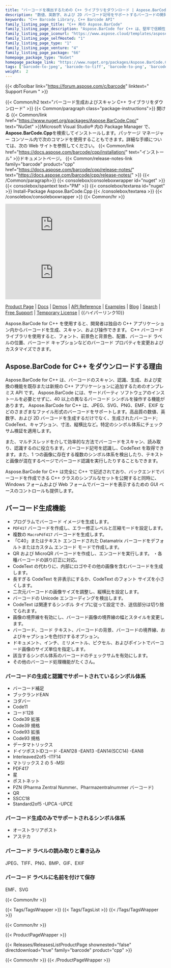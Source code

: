 ```yaml
---
title: "バーコードを検出するための C++ ライブラリをダウンロード | Aspose.BarCode API"
description: "数値、英数字、および 2D バーコード記号をサポートするバーコードの開発およびカスタマイズを可能にする Barcode Recognition & Customization C++ DLL をダウンロードします。"
keywords: "C++ Barcode Library, C++ Barcode API"
family_listing_page_title: "C++ 用の Aspose.BarCode"
family_listing_page_description: "Aspose.BarCode for C++ は、堅牢で信頼性の高いバーコード生成および認識ライブラリであり、C++14 で記述されており、開発者はバーコード生成および認識機能をアプリケーションにすばやく簡単に追加できます。Aspose.BarCode for C++ は、確立されたほとんどのバーコード規格をサポートしています。そしてバーコード仕様。 BMP、GIF、JPEG、PNG、TIFF、SVG などの複数の画像形式にエクスポートできます。"
family_listing_page_iconurl: "https://www.aspose.cloud/templates/aspose/App_Themes/V3/images/barcode/272x272/aspose_barcode-for-cpp-min.png"
family_listing_page_selfHosted: "1"
family_listing_page_type: "1"
family_listing_page_venture: "4"
family_listing_page_package: "66"
homepage_package_type: "NuGet"
homepage_package_link: "https://www.nuget.org/packages/Aspose.BarCode.Cpp"
tags: ['barcode-to-jpeg', 'barcode-to-tiff', 'barcode-to-png', 'barcode-to-bmp', 'barcode-to-gif', 'barcode-to-exif', 'barcode-to-emf', 'barcode-to-svg']
weight:  2
---
```


{{< dbToolbar link="https://forum.aspose.com/c/barcode" linktext=" Support Forum " >}}

{{< Common/h2 text="バーコード生成およびスキャン C++ ライブラリをダウンロード"  >}}
{{< Common/paragraph class="package-instructions">}}
開ける
{{< Common/link href="https://www.nuget.org/packages/Aspose.BarCode.Cpp/" text="NuGet"  >}}Microsoft Visual Studio® 内の Package Manager で、 <b>Aspose.BarCode.Cpp</b>を検索してインストールします。パッケージ マネージャー コンソール内で次のコマンドを使用することもできます。詳細な手順については、次の Web サイトを参照してください。
{{< Common/link href="https://docs.aspose.com/barcode/cpp/installation/" text="インストール"  >}}ドキュメントページ。
{{< Common/release-notes-link family="barcode" product="cpp" href="https://docs.aspose.com/barcode/cpp/release-notes/" text="https://docs.aspose.com/barcode/cpp/release-notes/"  >}}
{{< /Common/paragraph>}}
{{< consolebox/consoleboxwrapper id="nuget" >}}
       {{< consolebox/spantext text="PM" >}}
       {{< consolebox/textarea id="nuget" >}} Install-Package Aspose.BarCode.Cpp {{< /consolebox/textarea >}}
{{< /consolebox/consoleboxwrapper >}}
{{< Common/hr >}}

![Nuget](https://img.shields.io/nuget/v/Aspose.BarCode.Cpp) ![Nuget](https://img.shields.io/nuget/dt/Aspose.BarCode.Cpp?label=nuget%20downloads)

[Product Page](https://products.aspose.com/barcode/cpp/) | [Docs](https://docs.aspose.com/barcode/cpp/) | [Demos](https://products.aspose.app/barcode/family) | [API Reference](https://reference.aspose.com/barcode/cpp) | [Examples](https://github.com/aspose-barcode/Aspose.Barcode-for-C) | [Blog](https://blog.aspose.com/category/barcode/) | [Search](https://search.aspose.com/) | [Free Support](https://forum.aspose.com/c/barcode) | [Temporary License](https://purchase.aspose.com/temporary-license) | {{ハイパーリンク10}}

Aspose.BarCode for C++ を使用すると、開発者は独自の C++ アプリケーション内からバーコードを生成、スキャン、および操作できます。 C++ バーコード ライブラリを使用すると、フォント、前景色と背景色、配置、バーコード ラベルの位置、バーコード キャプションなどのバーコード プロパティを変更およびカスタマイズできます。

## Aspose.BarCode for C++ をダウンロードする理由

Aspose.BarCode for C++ は、バーコードのスキャン、認識、生成、および変換の機能を既存または新規の C++ アプリケーションに追加するためのオンプレミス API です。 Aspose.BarCode には、サードパーティ ソフトウェアのインストールを必要とせずに、40 以上の異なるバーコード シンボルを操作する機能があります。 Aspose.BarCode for C++ は、JPEG、SVG、PNG、EMF、EXIF などのさまざまなファイル形式のバーコードをサポートします。高品質の数値、英数字、および 2D バーコードを生成するだけでなく、生成されたバーコード; CodeText、キャプション、寸法、縦横比など。特定のシンボル体系にチェックサム検証を適用します。

また、マルチスレッドを介して効率的な方法でバーコードをスキャン、読み取り、認識するのに役立ちます。バーコード記号を認識し、CodeText を取得できます。また、1 つの画像に存在する複数のシンボル体系を検出したり、テキストと画像が混在するページでバーコード認識を実行したりすることもできます。

Aspose.BarCode for C++ は完全に C++ で記述されており、バックエンドでバーコードを作成できる C++ クラスのシンプルなセットを公開すると同時に、Windows フォームおよび Web フォームでバーコードを表示するための GUI ベースのコントロールも提供します。

## バーコード生成機能

- プログラムでバーコード イメージを生成します。
- `PDF417` バーコードを作成し、エラー修正レベルと圧縮モードを設定します。
- 複数の `MacroPdf417` バーコードを生成します。
- 「C40」またはテキスト エンコードされた Datamatrix バーコードをデフォルトまたはカスタム エンコード モードで作成します。
- QR および MicroQR バーコードを作成し、エンコードを実行します。
・各種バーコードの誤り訂正に対応。
- CodeText の代わりに、内部にロゴやその他の画像を含むバーコードを生成します。
- 長すぎる CodeText を非表示にするか、CodeText のフォント サイズを小さくします。
- 二次元バーコードの画像サイズを調整し、縦横比を設定します。
- バーコードの Unicode エンコーディングを検出します。
- CodeText は関連するシンボル タイプに従って設定でき、送信部分は切り捨てられます。
- 画像の境界線を有効にし、バーコード画像の境界線の幅とスタイルを変更します。
- バーコード、コード テキスト、バーコードの背景、バーコードの境界線、およびキャプションを色付けするオプション。
- ドキュメント、インチ、ミリメートル、ピクセル、およびポイントでバーコード画像のサイズ単位を指定します。
- 該当するシンボル体系のバーコードのチェックサムを有効にします。
- その他のバーコード処理機能がたくさん。

### バーコードの生成と認識でサポートされているシンボル体系

- バーコード補足
- ブックランドEAN
- コダバー
- Code11
- コード128
- Code39 拡張
- Code39 規格
- Code93 拡張
- Code93 規格
- データマトリックス
- ドイツポストIDコード
-EAN128
-EAN13
-EAN14(SCC14)
-EAN8
- Interleaved2of5
-ITF14
- マトリックス 2 の 5
-MSI
- PDF417
- 星
- ポストネット
- PZN (Pharma Zentral Nummer、Pharmazentralnummer バーコード)
- QR
- SSCC18
- Standard2of5
-UPCA
-UPCE

### バーコード生成のみでサポートされるシンボル体系

- オーストラリアポスト
- アステカ

### バーコード ラベルの読み取りと書き込み

JPEG、TIFF、PNG、BMP、GIF、EXIF

### バーコード ラベルに名前を付けて保存

EMF、SVG

{{< Common/hr >}}

{{< Tags/TagsWrapper >}}
 {{< Tags/TagsList >}}
{{< /Tags/TagsWrapper >}}

{{< Common/hr >}}

{{< ProductPageWrapper >}}
<!-- ReleasesListProductPage-->
   {{< Releases/ReleasesListProductPage shownested="false"  directdownload="true" family="barcode" product="cpp" >}}
<!-- /ReleasesListProductPage-->
{{< Common/hr >}}
{{< /ProductPageWrapper >}}

